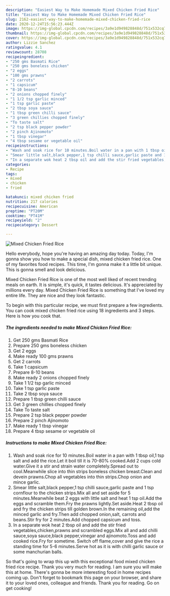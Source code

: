 ```yaml
---
description: "Easiest Way to Make Homemade Mixed Chicken Fried Rice"
title: "Easiest Way to Make Homemade Mixed Chicken Fried Rice"
slug: 2162-easiest-way-to-make-homemade-mixed-chicken-fried-rice
date: 2020-12-24T15:56:23.444Z
image: https://img-global.cpcdn.com/recipes/3a9e1d949828848d/751x532cq70/mixed-chicken-fried-rice-recipe-main-photo.jpg
thumbnail: https://img-global.cpcdn.com/recipes/3a9e1d949828848d/751x532cq70/mixed-chicken-fried-rice-recipe-main-photo.jpg
cover: https://img-global.cpcdn.com/recipes/3a9e1d949828848d/751x532cq70/mixed-chicken-fried-rice-recipe-main-photo.jpg
author: Lizzie Sanchez
ratingvalue: 4.1
reviewcount: 28708
recipeingredient:
- "250 gms Basmati Rice"
- "250 gms boneless chicken"
- "2 eggs"
- "100 gms prawns"
- "2 carrots"
- "1 capsicum"
- "8-10 beans"
- "2 onions chopped finely"
- "1 1/2 tsp garlic minced"
- "1 tsp garlic paste"
- "2 tbsp soya sauce"
- "1 tbsp green chilli sauce"
- "3 green chillies chopped finely"
- "To taste salt"
- "2 tsp black pepper powder"
- "2 pinch Ajinomoto"
- "1 tbsp vinegar"
- "4 tbsp sesame or vegetable oil"
recipeinstructions:
- "Wash and soak rice for 10 minutes.Boil water in a pan with 1 tbsp oil,1 tsp salt and add the rice.Let it boil till it is 70-80% cooked.Add 2 cups cold water.Give it a stir and strain water completely.Spread out to cool.Meanwhile slice into thin strips boneless chicken breast.Clean and devein prawns.Chop all vegetables into thin strips.Chop onion and mince garlic."
- "Smear little salt,black pepper,1 tsp chilli sauce,garlic paste and 1 tsp cornflour to the chicken strips.Mix all and set aside for 5 minutes.Meanwhile beat 2 eggs with little salt and heat 1 tsp oil.Add the eggs and scramble them.Fry the prawns lightly.Set aside.Heat 2 tbsp oil and fry the chicken strips till golden brown.In the remaining oil,add the minced garlic and fry.Then add chopped onion,salt, carrots and beans.Stir fry for 2 minutes.Add chopped capsicum and toss."
- "In a separate wok heat 2 tbsp oil and add the stir fried vegetables,chicken,prawns and scrambled eggs.Mix all and add chilli sauce,soya sauce,black pepper,vinegar and ajinomoto.Toss and add cooked rice.Fry for sometime. Switch off flame,cover and give the rice a standing time for 5-6 minutes.Serve hot as it is with chilli garlic sauce or some manchurian balls."
categories:
- Recipe
tags:
- mixed
- chicken
- fried

katakunci: mixed chicken fried 
nutrition: 217 calories
recipecuisine: American
preptime: "PT20M"
cooktime: "PT41M"
recipeyield: "2"
recipecategory: Dessert

---
```



![Mixed Chicken Fried Rice](https://img-global.cpcdn.com/recipes/3a9e1d949828848d/751x532cq70/mixed-chicken-fried-rice-recipe-main-photo.jpg)

Hello everybody, hope you're having an amazing day today. Today, I'm gonna show you how to make a special dish, mixed chicken fried rice. One of my favorites food recipes. This time, I'm gonna make it a little bit unique. This is gonna smell and look delicious.



Mixed Chicken Fried Rice is one of the most well liked of recent trending meals on earth. It is simple, it's quick, it tastes delicious. It's appreciated by millions every day. Mixed Chicken Fried Rice is something that I've loved my entire life. They are nice and they look fantastic.


To begin with this particular recipe, we must first prepare a few ingredients. You can cook mixed chicken fried rice using 18 ingredients and 3 steps. Here is how you cook that.

<!--inarticleads1-->

##### The ingredients needed to make Mixed Chicken Fried Rice:

1. Get 250 gms Basmati Rice
1. Prepare 250 gms boneless chicken
1. Get 2 eggs
1. Make ready 100 gms prawns
1. Get 2 carrots
1. Take 1 capsicum
1. Prepare 8-10 beans
1. Make ready 2 onions chopped finely
1. Take 1 1/2 tsp garlic minced
1. Take 1 tsp garlic paste
1. Take 2 tbsp soya sauce
1. Prepare 1 tbsp green chilli sauce
1. Get 3 green chillies chopped finely
1. Take To taste salt
1. Prepare 2 tsp black pepper powder
1. Prepare 2 pinch Ajinomoto
1. Make ready 1 tbsp vinegar
1. Prepare 4 tbsp sesame or vegetable oil




<!--inarticleads2-->

##### Instructions to make Mixed Chicken Fried Rice:

1. Wash and soak rice for 10 minutes.Boil water in a pan with 1 tbsp oil,1 tsp salt and add the rice.Let it boil till it is 70-80% cooked.Add 2 cups cold water.Give it a stir and strain water completely.Spread out to cool.Meanwhile slice into thin strips boneless chicken breast.Clean and devein prawns.Chop all vegetables into thin strips.Chop onion and mince garlic.
1. Smear little salt,black pepper,1 tsp chilli sauce,garlic paste and 1 tsp cornflour to the chicken strips.Mix all and set aside for 5 minutes.Meanwhile beat 2 eggs with little salt and heat 1 tsp oil.Add the eggs and scramble them.Fry the prawns lightly.Set aside.Heat 2 tbsp oil and fry the chicken strips till golden brown.In the remaining oil,add the minced garlic and fry.Then add chopped onion,salt, carrots and beans.Stir fry for 2 minutes.Add chopped capsicum and toss.
1. In a separate wok heat 2 tbsp oil and add the stir fried vegetables,chicken,prawns and scrambled eggs.Mix all and add chilli sauce,soya sauce,black pepper,vinegar and ajinomoto.Toss and add cooked rice.Fry for sometime. Switch off flame,cover and give the rice a standing time for 5-6 minutes.Serve hot as it is with chilli garlic sauce or some manchurian balls.




So that's going to wrap this up with this exceptional food mixed chicken fried rice recipe. Thank you very much for reading. I am sure you will make this at home. There's gonna be more interesting food in home recipes coming up. Don't forget to bookmark this page on your browser, and share it to your loved ones, colleague and friends. Thank you for reading. Go on get cooking!
